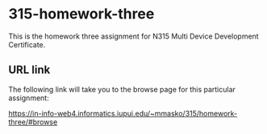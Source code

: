 # 315-homework-three
This is the homework three assignment for N315 Multi Device Development Certificate.

## URL link

The following link will take you to the browse page for this particular assignment:

https://in-info-web4.informatics.iupui.edu/~mmasko/315/homework-three/#browse
